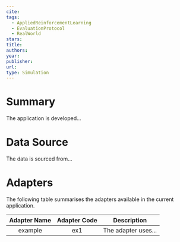```yaml
---
cite: 
tags:
  - AppliedReinforcementLearning
  - EvaluationProtocol
  - RealWorld
stars: 
title: 
authors: 
year: 
publisher: 
url: 
type: Simulation
---
```


# Summary

The application is developed...

# Data Source

The data is sourced from...

# Adapters

The following table summarises the adapters available in the current application.


| Adapter Name | Adapter Code | Description |
| :---: | :---: | :---: |
| example | ex1 | The adapter uses... |

